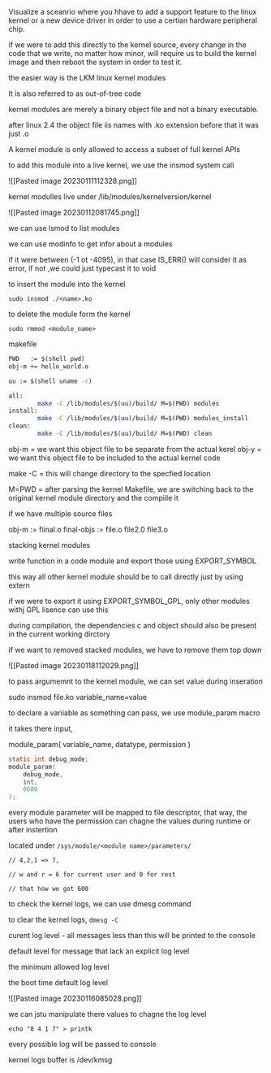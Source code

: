 Visualize a sceanrio where you hhave to add a support feature to the linux kernel or a new device driver in order to use a certian hardware peripheral chip.


if we were to add this directly to the kernel source, every change in the code that we write, no matter how minor, will require us to build the kernel image and then reboot the system in order to test it. 

the easier way is the LKM linux kernel modules

It is also referred to as out-of-tree code

kernel modules are merely a binary object file and not a binary executable.

after linux 2.4 the object file iis names with .ko extension before that it was just .o

A kernel module is only allowed to access a subset of full kernel APIs

to add this module into a live kernel, we use the insmod system call

![[Pasted image 20230111112328.png]]

kernel modulles live under /lib/modules/kernelversion/kernel

![[Pasted image 20230112081745.png]]

we can use lsmod to list modules

we can use modinfo to get infor about a modules


if it were between (-1 ot -4095), in that case IS_ERR() will consider it as error, if not ,we could just typecast it to void 

to insert the module into the kernel

`sudo insmod ./<name>.ko `

to delete the module form the kernel

`sudo rmmod <module_name>`


makefile

```bash
PWD   := $(shell pwd)
obj-m += hello_world.o

uu := $(shell uname -r)

all:
        make -C /lib/modules/$(uu)/build/ M=$(PWD) modules
install:
        make -C /lib/modules/$(uu)/build/ M=$(PWD) modules_install
clean:
        make -C /lib/modules/$(uu)/build/ M=$(PWD) clean
```

obj-m = we want this object file to be separate from the actual kerel
obj-y = we want this object file to be included to the actual kernel code

make -C = this will change directory to the specfied location

M=PWD = after parsing the kernel Makefile, we are switching back to the original kernel module directory and the compiile it

if we have multiple source files

obj-m := fiinal.o
final-objs := file.o file2.0 file3.o

stacking kernel modules

write function in a code module and export those using EXPORT_SYMBOL

this way all other kernel module should be to call directly just by using extern

if we were to export it using EXPORT_SYMBOL_GPL, only other modules withj GPL lisence can use this 

during compilation, the dependencies c and object should also be present in the current working dirctory

if we want to removed stacked modules, we have to remove them top down

![[Pasted image 20230118112029.png]]

to pass argumemnt to the kernel module, we can set value during inseration

sudo insmod file.ko variable_name=value

to declare a variiable as something can pass, we use module_param macro

it takes there input,

module_param(
	variable_name,
	datatype,
	permission
)

```c
static int debug_mode;
module_param(
	debug_mode,
	int,
	0600
);
```

every module parameter will be mapped to file descriptor, that way, the users who have the permission can chagne the values during runtime or after instertion

located under `/sys/module/<module name>/parameters/`

```
// 4,2,1 => 7,

// w and r = 6 for current user and 0 for rest

// that how we got 600
```

to check the kernel logs, we can use dmesg command

to clear the kernel logs, `dmesg -C`


curent log level - all messages less than this will be printed to the console

default level for message that lack an explicit log level

the minimum allowed log level

the boot time default log level

![[Pasted image 20230116085028.png]]

we can jstu manipulate there values to chagne the log level

`echo "8 4 1 7" > printk`

every possible log will be passed to console

kernel logs buffer is /dev/kmsg

